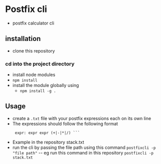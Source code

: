 # Postfix cli

- postfix calculator cli

## installation

- clone this repository

### cd into the project directory

- install node modules
- `npm install`
- install the module globally using
  - `npm install -g .`

## Usage

- create a `.txt` file with your postfix expressions each on its own line
- The expressions should follow the following format
  ````expr: -?[0-9]+
   expr: expr expr (+|-|*|/) ```
  ````
- Example in the repository
  stack.txt
- run the cli by passing the file path using this command
  `postfixcli -p "file path"`
  -- eg run this command in this repository `postfixcli -p stack.txt`
